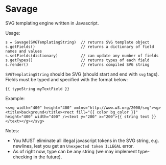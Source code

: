 # Savage
SVG templating engine written in Javascript.

Usage:
```
s = Savage(SVGTemplatingString)  // returns SVG template object
s.getFields()                    // returns a dictionary of field names and values
s.setFields(dictionary)          // can update any number of fields
s.getTypes()                     // returns types of each field
s.render()                       // returns compiled SVG string
```

`SVGTemplatingString` should be SVG (should start and end with `svg` tags).  Fields must be typed and specified with the format below:
```
{{ typeString myTextField }}
```

Example:
```
<svg width="400" height="400" xmlns="http://www.w3.org/2000/svg"><g><title>background</title><rect fill="{{ color bg_color }}" height="400" width="400" /><text y="200" x="200">{{ string text }}</text></g></svg>
```

Notes:

- You MUST eliminate all illegal javascript tokens in the SVG string, e.g. newlines, lest you get an `Unexpected token ILLEGAL` error.
- As of right now, type can be any string (we may implement type-checking in the future).